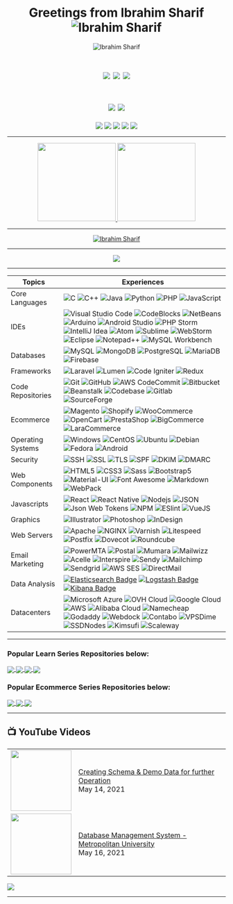 <!---##-----------------------------------------------------  Introduction    -----------------------------------------------------##--->

<h1 align="center"> Greetings from Ibrahim Sharif <br/>
    <img src="https://komarev.com/ghpvc/?username=shuvoaftab&label=Profile%20views&color=0e75b6&style=flat" alt="Ibrahim Sharif" />
</h1>
<p align="center">
<img src="https://github.com/shuvoaftab/shuvoaftab/blob/master/images/githubx300.jpg" alt="Ibrahim Sharif" />
</p>

<!---##-----------------------------------------------------  Badge Links    -----------------------------------------------------##--->
<h1 align="center"> 
<a href="#"><img src="https://img.shields.io/badge/-Upwork-1769FF?style=flat&logo=upwork&logoColor=white"/></a>
<a href="#"><img src="https://img.shields.io/badge/-Fiverr-1769FF?style=flat&logo=fiverr&logoColor=white"/></a> 
<a href="https://www.linkedin.com/in/ibrahimsharif"><img src="https://img.shields.io/badge/-Ibrahim Sharif-0077B5?style=flat&logo=Linkedin&logoColor=white"/></a>
</h1>

<h1 align="center"> 
<a href="https://ibrahimsharif.com"><img src="https://img.shields.io/badge/-ibrahimsharif.com-3423A6?style=flat&logo=Google-Chrome&logoColor=white"/></a>
<a href="mailto:contact@ibrahimsharif.com"><img src="https://img.shields.io/badge/-contact@ibrahimsharif.com-D14836?style=flat&logo=Gmail&logoColor=white"/></a>
</h1>

<p align="center">
<a href="https://www.facebook.com/ibrahim.ibn.alamgir/"><img src="https://img.shields.io/badge/-Ibrahim Sharif-1877F2?style=flat&logo=Facebook&logoColor=white"/></a>
<a href="https://www.instagram.com/ibrahim.ibn.alamgir"><img src="https://img.shields.io/badge/-@ibrahim.ibn.alamgir-E4405F?style=flat&logo=Instagram&logoColor=white"/></a>
<a href="https://www.twitter.com/shuvoaftab"><img src="https://img.shields.io/badge/-Ibrahim-00acee?style=flat&logo=twitter&logoColor=white"/></a>
<a href="#"><img src="https://img.shields.io/badge/-Ibrahim-BD081C?style=flat&logo=Pinterest&logoColor=white"/></a>
<a href="#"><img src="https://img.shields.io/badge/-Ibrahim-1769FF?style=flat&logo=Behance&logoColor=white"/></a>
</p>

<hr>


<!---##-----------------------------------------------------  Stats   -----------------------------------------------------##--->
<p align="center">
<a href="https://github.com/shuvoaftab">
  <img height="180em" src="https://github-readme-stats-eight-theta.vercel.app/api?username=shuvoaftab&show_icons=true&theme=algolia&include_all_commits=true&count_private=true"/>
  <img height="180em" src="https://github-readme-stats-eight-theta.vercel.app/api/top-langs/?username=shuvoaftab&layout=compact&langs_count=8&theme=algolia"/>
</a>
</p>
<hr>


<!---##-----------------------------------------------------  Streaks    -----------------------------------------------------##--->
<p align="center">
  <a href="https://github.com/shuvoaftab">
    <img align="center" src="https://github-readme-streak-stats.herokuapp.com/?user=shuvoaftab&count_private=true&theme=radical" alt="Ibrahim Sharif" />
  </a>
</p>
<hr>


<!---##-----------------------------------------------------  Trophies    -----------------------------------------------------##--->
<p align="center">
<img src="https://github-profile-trophy.vercel.app/?username=shuvoaftab&theme=juicyfresh&no-bg=true" />
<hr>


<!---##-----------------------------------------------------  Topic Based Experiences    -----------------------------------------------------##--->

Topics                   | Experiences 
-------------------------|------
Core Languages           |![C](https://img.shields.io/badge/-C-000000?style=flat&logo=c&logoColor=ffffff&labelColor=0078D6) ![C++](https://img.shields.io/badge/-C++-000000?style=flat&logo=C%2B%2B&logoColor=ffffff&labelColor=0078D6) ![Java](https://img.shields.io/badge/-Java-000000?style=flat&logo=Java&logoColor=FFA518&labelColor=0078D6) ![Python](https://img.shields.io/badge/-Python-000000?style=flat&logo=python&labelColor=0078D6&logoColor=ffffff) ![PHP](https://img.shields.io/badge/-PHP-000000?style=flat&logo=php&logoColor=ffffff&labelColor=0078D6) ![JavaScript](https://img.shields.io/badge/-JavaScript-000000?style=flat&logo=javascript&logoColor=ffffff&labelColor=0078D6) 
IDEs                     |![Visual Studio Code](https://img.shields.io/badge/-VSCode-000000?style=flat&logo=visual-studio-code&labelColor=007ACC) ![CodeBlocks](https://img.shields.io/badge/-CodeBlocks-000000?style=flat&logo=CodeBlocks&logoColor=ffffff&labelColor=0078D6) ![NetBeans](https://img.shields.io/badge/-NetBeans-000000?style=flat&logo=NetBeans&logoColor=ffffff&labelColor=0078D6) ![Arduino](https://img.shields.io/badge/-Arduino-000000?style=flat&logo=Arduino&logoColor=ffffff&labelColor=0078D6) ![Android Studio](https://img.shields.io/badge/-Android%20Studio-000000?style=flat&logo=androidstudio&logoColor=ffffff&labelColor=0078D6) ![PHP Storm](https://img.shields.io/badge/-PHP%20Storm-000000?style=flat&logo=phpstorm&logoColor=ffffff&labelColor=0078D6) ![IntelliJ Idea](https://img.shields.io/badge/-IntelliJ%20Idea-000000?style=flat&logo=intellij-idea&logoColor=ffffff&labelColor=0078D6) ![Atom](https://img.shields.io/badge/-Atom-000000?style=flat&logo=atom&logoColor=ffffff&labelColor=0078D6) ![Sublime](https://img.shields.io/badge/-Sublime-000000?style=flat&logo=Sublime&logoColor=ffffff&labelColor=0078D6) ![WebStorm](https://img.shields.io/badge/-WebStorm-000000?style=flat&logo=WebStorm&logoColor=ffffff&labelColor=0078D6) ![Eclipse](https://img.shields.io/badge/-Eclipse-000000?style=flat&logo=Eclipse&logoColor=ffffff&labelColor=0078D6) ![Notepad++](https://img.shields.io/badge/-Notepad++-000000?style=flat&logo=Notepad++&logoColor=ffffff&labelColor=0078D6) ![MySQL Workbench](https://img.shields.io/badge/-MySQL%20Workbench-000000?style=flat&logo=MySQL-Workbench&logoColor=ffffff&labelColor=0078D6) 
Databases                |![MySQL](https://img.shields.io/badge/-MySQL-000000?style=flat&logo=MySQL&logoColor=ffffff&labelColor=0078D6)  ![MongoDB](https://img.shields.io/badge/-MongoDB-000000?style=flat&logo=mongodb&logoColor=ffffff&labelColor=0078D6) ![PostgreSQL](https://img.shields.io/badge/-PostgreSQL-000000?style=flat&logo=PostgreSQL&logoColor=ffffff&labelColor=0078D6)  ![MariaDB](https://img.shields.io/badge/-MariaDB-000000?style=flat&logo=MariaDB&logoColor=ffffff&labelColor=0078D6)  ![Firebase](https://img.shields.io/badge/-Firebase-000000?style=flat&logo=Firebase&logoColor=ffffff&labelColor=0078D6)  
Frameworks               |![Laravel](https://img.shields.io/badge/-Laravel-000000?style=flat-square&logo=Laravel&logoColor=ffffff&labelColor=0078D6) ![Lumen](https://img.shields.io/badge/-Lumen-000000?style=flat&logo=Lumen&logoColor=ffffff&labelColor=0078D6) ![Code Igniter](https://img.shields.io/badge/-Code%20Igniter-000000?style=flat&logo=Code-Igniter&logoColor=ffffff&labelColor=0078D6) ![Redux](https://img.shields.io/badge/-Redux-000000?style=flat&logo=redux&logoColor=764ABC&labelColor=ffffff) 
Code Repositories        |![Git](https://img.shields.io/badge/-Git-000000?style=flat&logo=git&logoColor=F05032&labelColor=ffffff) ![GitHub](https://img.shields.io/badge/-GitHub-000000?style=flat&logo=github&logoColor=000000&labelColor=ffffff) ![AWS CodeCommit](https://img.shields.io/badge/-AWS%20CodeCommit-000000?style=flat&logo=codecommit&logoColor=ffffff&labelColor=0078D6) ![Bitbucket](https://img.shields.io/badge/-Bitbucket-000000?style=flat&logo=Bitbucket&logoColor=ffffff&labelColor=0078D6) ![Beanstalk](https://img.shields.io/badge/-Beanstalk-000000?style=flat&logo=Beanstalk&logoColor=ffffff&labelColor=0078D6) ![Codebase](https://img.shields.io/badge/-Codebase-000000?style=flat&logo=Codebase&logoColor=ffffff&labelColor=0078D6) ![Gitlab](https://img.shields.io/badge/-Gitlab-000000?style=flat&logo=Gitlab&logoColor=ffffff&labelColor=0078D6) ![SourceForge](https://img.shields.io/badge/-SourceForge-000000?style=flat&logo=SourceForge&logoColor=ffffff&labelColor=0078D6) 
Ecommerce                |![Magento](https://img.shields.io/badge/-Magento-000000?style=flat&logo=Magento&logoColor=ffffff&labelColor=0078D6) ![Shopify](https://img.shields.io/badge/-Shopify-000000?style=flat&logo=Shopify&logoColor=ffffff&labelColor=0078D6)  ![WooCommerce](https://img.shields.io/badge/-WooCommerce-000000?style=flat&logo=WooCommerce&logoColor=ffffff&labelColor=0078D6) ![OpenCart](https://img.shields.io/badge/-OpenCart-000000?style=flat&logo=OpenCart&logoColor=ffffff&labelColor=0078D6) ![PrestaShop](https://img.shields.io/badge/-PrestaShop-000000?style=flat&logo=PrestaShop&logoColor=ffffff&labelColor=0078D6) ![BigCommerce](https://img.shields.io/badge/-BigCommerce-000000?style=flat&logo=BigCommerce&logoColor=ffffff&labelColor=0078D6) ![LaraCommerce](https://img.shields.io/badge/-LaraCommerce-000000?style=flat&logo=LaraCommerce&logoColor=ffffff&labelColor=0078D6)
Operating Systems        |![Windows](https://img.shields.io/badge/-Windows-000000?style=flat&logo=windows&logoColor=ffffff&labelColor=0078D6) ![CentOS](https://img.shields.io/badge/-CentOS-000000?style=flat&logo=centos&logoColor=ffffff&labelColor=0078D6) ![Ubuntu](https://img.shields.io/badge/-Ubuntu-000000?style=flat&logo=ubuntu&logoColor=ffffff&labelColor=0078D6) ![Debian](https://img.shields.io/badge/-Debian-000000?style=flat&logo=debian&logoColor=ffffff&labelColor=0078D6) ![Fedora](https://img.shields.io/badge/-Fedora-000000?style=flat&logo=fedora&logoColor=ffffff&labelColor=0078D6) ![Android](https://img.shields.io/badge/-Android-000000?style=flat&logo=android&logoColor=ffffff&labelColor=0078D6) 
Security                 |![SSH](https://img.shields.io/badge/-SSH-000000?style=flat&logo=ssh&logoColor=ffffff&labelColor=0078D6) ![SSL](https://img.shields.io/badge/-SSL-000000?style=flat&logo=ssl&logoColor=ffffff&labelColor=0078D6) ![TLS](https://img.shields.io/badge/-TLS-000000?style=flat&logo=tls&logoColor=ffffff&labelColor=0078D6) ![SPF](https://img.shields.io/badge/-SPF-000000?style=flat&logo=spf&logoColor=ffffff&labelColor=0078D6) ![DKIM](https://img.shields.io/badge/-DKIM-000000?style=flat&logo=dkim&logoColor=ffffff&labelColor=0078D6)  ![DMARC](https://img.shields.io/badge/-DMARC-000000?style=flat&logo=dmarc&logoColor=ffffff&labelColor=0078D6) 
Web Components           |![HTML5](https://img.shields.io/badge/-HTML5-000000?style=flat&logo=html5&logoColor=ffffff&labelColor=E34F26) ![CSS3](https://img.shields.io/badge/-CSS3-000000?style=flat&logo=css3&logoColor=ffffff&labelColor=1572B6) ![Sass](https://img.shields.io/badge/-Sass-000000?style=flat&logo=sass&logoColor=ffffff&labelColor=%23CC6699) ![Bootstrap5](https://img.shields.io/badge/-Bootstrap-000000?style=flat&logo=bootstrap&logoColor=ffffff&labelColor=563D7C) ![Material-UI](https://img.shields.io/badge/-Material%20UI-000000?style=flat&logo=Material%20UI&logoColor=ffffff&labelColor=0081CB) ![Font Awesome](https://img.shields.io/badge/-font%20awesome-000000?style=flat&logo=font-awesome&logoColor=339AF0&labelColor=ffffff) ![Markdown](https://img.shields.io/badge/-Markdown-05122A?style=flat&logo=markdown) ![WebPack](https://img.shields.io/badge/-WebPack-05122A?style=flat&logo=webpack)
Javascripts              |![React](https://img.shields.io/badge/-React-000000?style=flat&logo=react) ![React Native](https://img.shields.io/badge/-React%20Native-000000?style=flat&logo=react&labelColor=000000) ![Nodejs](https://img.shields.io/badge/-Nodejs-000000?style=flat&logo=Nodejs) ![JSON](https://img.shields.io/badge/-JSON-000000?style=flat&logo=JSON&logoColor=000000&labelColor=ffffff) ![Json Web Tokens](https://img.shields.io/badge/-Json%20Web%20Tokens-000000?style=flat&logo=json-web-tokens&logoColor=ffffff&labelColor=000000) ![NPM](https://img.shields.io/badge/-npm-000000?style=flat&logo=npm&labelColor=ffffff) ![ESlint](https://img.shields.io/badge/-ESlint-000000?style=flat&logo=ESlint&labelColor=4B32C3) ![VueJS](https://img.shields.io/badge/-VueJS-000000?style=flat&logo=vuejs&labelColor=4B32C3)
Graphics                 |![Illustrator](https://img.shields.io/badge/-Illustrator-05122A?style=flat&logo=adobe-illustrator) ![Photoshop](https://img.shields.io/badge/-Photoshop-05122A?style=flat&logo=adobe-photoshop) ![InDesign](https://img.shields.io/badge/-InDesign-05122A?style=flat&logo=adobe-indesign) 
Web Servers              |![Apache](https://img.shields.io/badge/-Apache-000000?style=flat&logo=Apache&logoColor=ffffff&labelColor=0078D6) ![NGINX](https://img.shields.io/badge/-NGINX-000000?style=flat&logo=NGINX&logoColor=ffffff&labelColor=0078D6) ![Varnish](https://img.shields.io/badge/-Varnish-000000?style=flat&logo=Varnish&logoColor=ffffff&labelColor=0078D6) ![Litespeed](https://img.shields.io/badge/-Litespeed-000000?style=flat&logo=Litespeed&logoColor=ffffff&labelColor=0078D6)  ![Postfix](https://img.shields.io/badge/-Postfix-000000?style=flat&logo=postfix&logoColor=ffffff&labelColor=0078D6) ![Dovecot](https://img.shields.io/badge/-Dovecot-000000?style=flat&logo=dovecot&logoColor=ffffff&labelColor=0078D6) ![Roundcube](https://img.shields.io/badge/-Roundcube-000000?style=flat&logo=Roundcube&logoColor=ffffff&labelColor=0078D6) 
Email Marketing          |![PowerMTA](https://img.shields.io/badge/-PowerMTA-000000?style=flat&logo=PowerMTA&logoColor=ffffff&labelColor=0078D6) ![Postal](https://img.shields.io/badge/-Postal-000000?style=flat&logo=Postal&logoColor=ffffff&labelColor=0078D6) ![Mumara](https://img.shields.io/badge/-Mumara-000000?style=flat&logo=Mumara&logoColor=ffffff&labelColor=0078D6) ![Mailwizz](https://img.shields.io/badge/-Mailwizz-000000?style=flat&logo=Mailwizz&logoColor=ffffff&labelColor=0078D6) ![Acelle](https://img.shields.io/badge/-Acelle-000000?style=flat&logo=Acelle&logoColor=ffffff&labelColor=0078D6) ![Interspire](https://img.shields.io/badge/-Interspire-000000?style=flat&logo=Interspire&logoColor=ffffff&labelColor=0078D6) ![Sendy](https://img.shields.io/badge/-Sendy-000000?style=flat&logo=Sendy&logoColor=ffffff&labelColor=0078D6) ![Mailchimp](https://img.shields.io/badge/-Mailchimp-000000?style=flat&logo=Mailchimp&logoColor=ffffff&labelColor=0078D6) ![Sendgrid](https://img.shields.io/badge/-Sendgrid-000000?style=flat&logo=Sendgrid&logoColor=ffffff&labelColor=0078D6) ![AWS SES](https://img.shields.io/badge/-AWS%20SES-000000?style=flat&logo=AWS%20SES&logoColor=ffffff&labelColor=0078D6) ![DirectMail](https://img.shields.io/badge/-DirectMail-000000?style=flat&logo=DirectMail&logoColor=ffffff&labelColor=0078D6) 
Data Analysis            |[![Elasticsearch Badge](https://img.shields.io/badge/-Elasticsearch-000000?style=flat&logo=Elasticsearch&logoColor=white)](https://github.com/search?q=user%3Azmcx16&type=Repositories) [![Logstash Badge](https://img.shields.io/badge/-Logstash-000000?style=flat&logo=Logstash&logoColor=white)](https://github.com/search?q=user%3Azmcx16&type=Repositories) [![Kibana Badge](https://img.shields.io/badge/-Kibana-000000?style=flat&logo=Kibana&logoColor=white)](https://github.com/search?q=user%3Azmcx16&type=Repositories) 
Datacenters              |![Microsoft Azure](https://img.shields.io/badge/-Microsoft%20Azure-000000?style=flat&logo=Microsoft-Azure&logoColor=ffffff&labelColor=0078D6) ![OVH Cloud](https://img.shields.io/badge/-OVH%20Cloud-000000?style=flat&logo=OVH&logoColor=ffffff&labelColor=0078D6) ![Google Cloud](https://img.shields.io/badge/-Google%20Cloud-000000?style=flat&logo=Google%20Cloud&logoColor=ffffff&labelColor=0078D6) ![AWS](https://img.shields.io/badge/-Amazon%20Web%20Services-000000?style=flat&logo=aws&logoColor=ffffff&labelColor=0078D6) ![Alibaba Cloud](https://img.shields.io/badge/-Alibaba%20Cloud-000000?style=flat&logo=Alibaba%20Cloud&logoColor=ffffff&labelColor=0078D6) ![Namecheap](https://img.shields.io/badge/-Namecheap-000000?style=flat&logo=Namecheap&logoColor=ffffff&labelColor=0078D6) ![Godaddy](https://img.shields.io/badge/-Godaddy-000000?style=flat&logo=Godaddy&logoColor=ffffff&labelColor=0078D6) ![Webdock](https://img.shields.io/badge/-Webdock-000000?style=flat&logo=Webdock&logoColor=ffffff&labelColor=0078D6) ![Contabo](https://img.shields.io/badge/-Contabo-000000?style=flat&logo=Contabo&logoColor=ffffff&labelColor=0078D6) ![VPSDime](https://img.shields.io/badge/-VPSDime-000000?style=flat&logo=VPSDime&logoColor=ffffff&labelColor=0078D6) ![SSDNodes](https://img.shields.io/badge/-SSDNodes-000000?style=flat&logo=SSDNodes&logoColor=ffffff&labelColor=0078D6) ![Kimsufi](https://img.shields.io/badge/-Kimsufi-000000?style=flat&logo=Kimsufi&logoColor=ffffff&labelColor=0078D6) ![Scaleway](https://img.shields.io/badge/-Scaleway-000000?style=flat&logo=Scaleway&logoColor=ffffff&labelColor=0078D6) 

<hr>

<!---##-----------------------------------------------------  Favorite Repositories   -----------------------------------------------------##--->
### Popular Learn Series Repositories below:
  
<a href="https://github.com/shuvoaftab/LearnMySQL">
  <img align="center" src="https://github-readme-stats.vercel.app/api/pin/?username=shuvoaftab&repo=LearnMySQL&theme=tokyonight" />
</a>

<a href="https://github.com/shuvoaftab/LearnPython">
 <img align="center" src="https://github-readme-stats.vercel.app/api/pin/?username=shuvoaftab&repo=LearnPython&theme=tokyonight" />
</a>

<a href="https://github.com/shuvoaftab/LearnPHP">
  <img align="center" src="https://github-readme-stats.vercel.app/api/pin/?username=shuvoaftab&repo=LearnPHP&theme=tokyonight" />
</a>

<a href="https://github.com/shuvoaftab/OOP46">
 <img align="center" src="https://github-readme-stats.vercel.app/api/pin/?username=shuvoaftab&repo=OOP46&theme=tokyonight" />
</a>

### Popular Ecommerce Series Repositories below:

<a href="https://github.com/shuvoaftab/magento2">
 <img align="center" src="https://github-readme-stats.vercel.app/api/pin/?username=shuvoaftab&repo=Magento2&theme=tokyonight" />
</a>

<a href="https://github.com/shuvoaftab/woocommerce-snippets">
 <img align="center" src="https://github-readme-stats.vercel.app/api/pin/?username=shuvoaftab&repo=Woocommerce-Snippets&theme=tokyonight" />
</a>

<a href="https://github.com/shuvoaftab/opencart-snippets">
 <img align="center" src="https://github-readme-stats.vercel.app/api/pin/?username=shuvoaftab&repo=Opencart-Snippets&theme=tokyonight" />
</a>
<hr>


<!---##-----------------------------------------------------  Youtube   -----------------------------------------------------##--->
## 📺 YouTube Videos

<table>
  <tbody>
<!-- YOUTUBE:START -->
<tr><td><a href="https://www.youtube.com/watch?v=VaxsQBr4vKM"><img width="140px" src="http://i3.ytimg.com/vi/VaxsQBr4vKM/hqdefault.jpg"></a></td>
<td><a href="https://www.youtube.com/watch?v=VaxsQBr4vKM">Creating Schema & Demo Data for further Operation</a><br/>May 14, 2021</td></tr>
    
 <tr><td><a href="https://www.youtube.com/watch?v=mNRjqFomP-8"><img width="140px" src="http://i3.ytimg.com/vi/mNRjqFomP-8/hqdefault.jpg"></a></td>
<td><a href="https://www.youtube.com/watch?v=mNRjqFomP-8">Database Management System - Metropolitan University</a><br/>May 16, 2021</td></tr>
<!-- YOUTUBE:END -->
</tbody>
  </table>

[<img src="https://img.shields.io/badge/-Subscribe-red?style=for-the-badge&logo=youtube&logoColor=white"/>](https://www.youtube.com/user/mribrahimsharif?sub_confirmation=1)

<hr>

